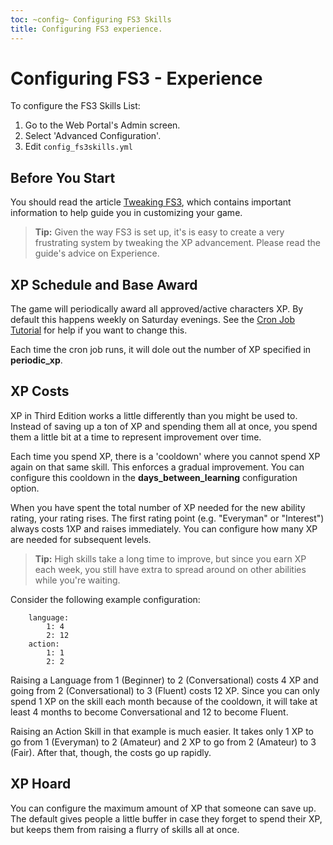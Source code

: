 ```yaml
---
toc: ~config~ Configuring FS3 Skills
title: Configuring FS3 experience.
---
```

# Configuring FS3 - Experience

To configure the FS3 Skills List:

1. Go to the Web Portal's Admin screen.
2. Select 'Advanced Configuration'.
3. Edit `config_fs3skills.yml`

## Before You Start

You should read the article [Tweaking FS3](http://aresmush.com/fs3/fs3-3/tweaking-fs3/), which contains important information to help guide you in customizing your game.

> **Tip:** Given the way FS3 is set up, it's is easy to create a very frustrating system by tweaking the XP advancement.  Please read the guide's advice on Experience.

## XP Schedule and Base Award

The game will periodically award all approved/active characters XP.  By default this happens weekly on Saturday evenings.  See the [Cron Job Tutorial](http://www.aresmush.com/tutorials/code/configuring-cron) for help if you want to change this.

Each time the cron job runs, it will dole out the number of XP specified in **periodic\_xp**.

## XP Costs

XP in Third Edition works a little differently than you might be used to.  Instead of saving up a ton of XP and spending them all at once, you spend them a little bit at a time to represent improvement over time. 

Each time you spend XP, there is a 'cooldown' where you cannot spend XP again on that same skill.  This enforces a gradual improvement.  You can configure this cooldown in the **days_between\_learning** configuration option.

When you have spent the total number of XP needed for the new ability rating, your rating rises.  The first rating point (e.g. "Everyman" or "Interest") always costs 1XP and raises immediately.  You can configure how many XP are needed for subsequent levels.

> **Tip:** High skills take a long time to improve, but since you earn XP each week, you still have extra to spread around on other abilities while you're waiting.

Consider the following example configuration: 

        language:
            1: 4
            2: 12
        action:
            1: 1
            2: 2

Raising a Language from 1 (Beginner) to 2 (Conversational) costs 4 XP and going from 2 (Conversational) to 3 (Fluent) costs 12 XP.  Since you can only spend 1 XP on the skill each month because of the cooldown, it will take at least 4 months to become Conversational and 12 to become Fluent.

Raising an Action Skill in that example is much easier.  It takes only 1 XP to go from 1 (Everyman) to 2 (Amateur) and 2 XP to go from 2 (Amateur) to 3 (Fair).  After that, though, the costs go up rapidly.  

## XP Hoard

You can configure the maximum amount of XP that someone can save up.  The default gives people a little buffer in case they forget to spend their XP, but keeps them from raising a flurry of skills all at once.